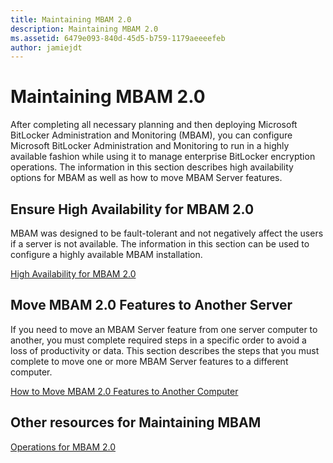 ```yaml
---
title: Maintaining MBAM 2.0
description: Maintaining MBAM 2.0
ms.assetid: 6479e093-840d-45d5-b759-1179aeeeefeb
author: jamiejdt
---
```


# Maintaining MBAM 2.0


After completing all necessary planning and then deploying Microsoft BitLocker Administration and Monitoring (MBAM), you can configure Microsoft BitLocker Administration and Monitoring to run in a highly available fashion while using it to manage enterprise BitLocker encryption operations. The information in this section describes high availability options for MBAM as well as how to move MBAM Server features.

## Ensure High Availability for MBAM 2.0


MBAM was designed to be fault-tolerant and not negatively affect the users if a server is not available. The information in this section can be used to configure a highly available MBAM installation.

[High Availability for MBAM 2.0](high-availability-for-mbam-20-mbam-2.md)

## Move MBAM 2.0 Features to Another Server


If you need to move an MBAM Server feature from one server computer to another, you must complete required steps in a specific order to avoid a loss of productivity or data. This section describes the steps that you must complete to move one or more MBAM Server features to a different computer.

[How to Move MBAM 2.0 Features to Another Computer](how-to-move-mbam-20-features-to-another-computer-mbam-2.md)

## Other resources for Maintaining MBAM


[Operations for MBAM 2.0](operations-for-mbam-20-mbam-2.md)

 

 





